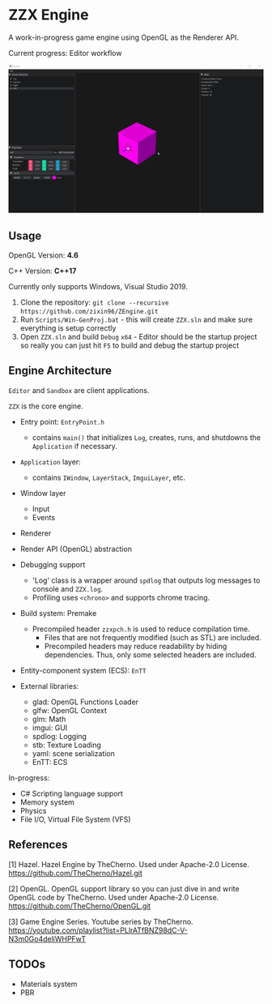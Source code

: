 # ZZX Engine

A work-in-progress game engine using OpenGL as the Renderer API.

Current progress: Editor workflow

![EngineDemo](ZEngineDemo.gif)

## Usage

OpenGL Version: **4.6**

C++ Version: **C++17**

Currently only supports Windows, Visual Studio 2019. 

1. Clone the repository: `git clone --recursive https://github.com/zixin96/ZEngine.git`
2. Run `Scripts/Win-GenProj.bat` - this will create `ZZX.sln` and make sure everything is setup correctly
3. Open `ZZX.sln` and build `Debug` `x64` - Editor should be the startup project so really you can just hit `F5` to build and debug the startup project

## Engine Architecture

`Editor` and `Sandbox` are client applications. 

`ZZX` is the core engine.

- Entry point: `EntryPoint.h`
    - contains `main()` that initializes `Log`, creates, runs, and shutdowns the `Application` if necessary. 
- `Application` layer: 
    - contains `IWindow`, `LayerStack`, `ImguiLayer`, etc.
- Window layer
	- Input
	- Events
- Renderer
- Render API (OpenGL) abstraction 
- Debugging support
    - 'Log' class is a wrapper around `spdlog` that outputs log messages to console and `ZZX.log`.
    - Profiling uses `<chrono>` and supports chrome tracing.
- Build system: Premake
  - Precompiled header `zzxpch.h` is used to reduce compilation time.
    - Files that are not frequently modified (such as STL) are included. 
    - Precompiled headers may reduce readability by hiding dependencies. Thus, only some selected headers are included.
- Entity-component system (ECS): `EnTT`

- External libraries:
    - glad: OpenGL Functions Loader
    - glfw: OpenGL Context
    - glm: Math
    - imgui: GUI 
    - spdlog: Logging
    - stb: Texture Loading
    - yaml: scene serialization
    - EnTT: ECS

In-progress:

- C# Scripting language support
- Memory system
- Physics
- File I/O, Virtual File System (VFS)


  
  
## References

[1] Hazel. Hazel Engine by TheCherno. 
    Used under Apache-2.0 License.
    https://github.com/TheCherno/Hazel.git

[2] OpenGL. OpenGL support library so you can just dive in and write OpenGL code by TheCherno.
    Used under Apache-2.0 License.
    https://github.com/TheCherno/OpenGL.git

[3] Game Engine Series. Youtube series by TheCherno. 
    https://youtube.com/playlist?list=PLlrATfBNZ98dC-V-N3m0Go4deliWHPFwT

## TODOs

- Materials system
- PBR